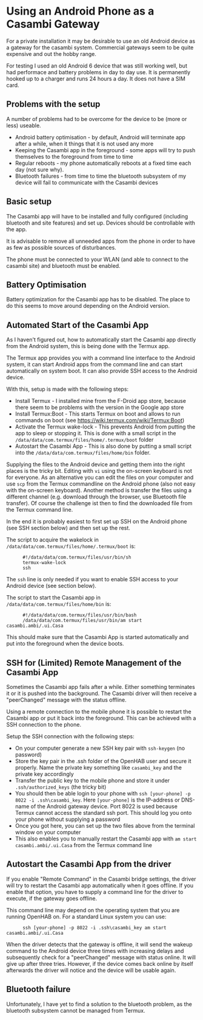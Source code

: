 # Using an Android Phone as a Casambi Gateway

For a private installation it may be desirable to use an old Android device as a gateway for the casambi system. Commercial gateways seem to be quite expensive and out the hobby range.

For testing I used an old Android 6 device that was still working well, but had performace and battery problems in day to day use. It is permanently hooked up to a charger and runs 24 hours a day. It does not have a SIM card. 

## Problems with the setup

A number of problems had to be overcome for the device to be (more or less) useable.

* Android battery optimisation - by default, Android will terminate app after a while, when it things that it is not used any more
* Keeping the Casambi app in the foreground - some apps will try to push themselves to the foreground from time to time
* Regular reboots - my phone automatically reboots at a fixed time each day (not sure why).
* Bluetooth failures - from time to time the bluetooth subsystem of my device will fail to communicate with the Casambi devices

## Basic setup

The Casambi app will have to be installed and fully configured (including bluetooth and site features) and set up. Devices should be controllable with the app. 

It is advisable to remove all unneeded apps from the phone in order to have as few as possible sources of disturbances. 

The phone must be connected to your WLAN (and able to connect to the casambi site) and bluetooth must be enabled.

## Battery Optimisation

Battery optimization for the Casambi app has to be disabled. The place to do this seems to move around depending on the Android version.

## Automated Start of the Casambi App

As I haven't figured out, how to automatically start the Casambi app directly from the Android system, this is being done with the Termux app. 

The Termux app provides you with a command line interface to the Android system, it can start Android apps from the command line and can start automatically on system boot.
It can also provide SSH access to the Android device.

With this, setup is made with the following steps:

* Install Termux - I installed mine from the F-Droid app store, because there seem to be problems with the version in the Google app store
* Install Termux:Boot - This starts Termux on boot and allows to run commands on boot (see https://wiki.termux.com/wiki/Termux:Boot)
* Activate the Termux wake-lock - This prevents Android from putting the app to sleep or stopping it. This is done with a small script in the `/data/data/com.termux/files/home/.termux/boot` folder
* Autostart the Casambi App - This is also done by putting a small script into the `/data/data/com.termux/files/home/bin` folder. 

Supplying the files to the Android device and getting them into the right places is the tricky bit. Editing with `vi` using the on-screen keyboard is not for everyone. As an alternative you can 
edit the files on your computer and use `scp` from the Termux commandline on the Android phone (also not easy with the on-screen keyboard). Another method is transfer the files using a different channel
(e.g. download through the browser, use Bluetooth file transfer). Of course the challenge ist then to find the downloaded file from the Termux command line. 

In the end it is probably easiest to first set up SSH on the Android phone (see SSH section below) and then set up the rest.

The script to acquire the wakelock in `/data/data/com.termux/files/home/.termux/boot` is:

```
      #!/data/data/com.termux/files/usr/bin/sh
      termux-wake-lock
      ssh
```

The `ssh` line is only needed if you want to enable SSH access to your Android device (see section below).

The script to start the Casambi app in `/data/data/com.termux/files/home/bin` is:

```
      #!/data/data/com.termux/files/usr/bin/bash
      /data/data/com.termux/files/usr/bin/am start casambi.ambi/.ui.Casa
```
This should make sure that the Casambi App is started automatically and put into the foreground when the device boots. 

## SSH for (Limited) Remote Management of the Casambi App

Sometimes the Casambi app fails after a while. Either something terminates it or it is pushed into the background. The Casambi driver will then receive a "peerChanged" message with the status offline.

Using a remote connection to the mobile phone it is possible to restart the Casambi app or put it back into the foreground. This can be achieved with a SSH connection to the phone.

Setup the SSH connection with the following steps:

* On your computer generate a new SSH key pair with `ssh-keygen` (no password)
* Store the key pair in the .ssh folder of the OpenHAB user and secure it properly. Name the private key something like `casambi_key` and the private key accordingly
* Transfer the public key to the mobile phone and store it under `.ssh/authorized_keys` (the tricky bit)
* You should then be able login to your phone with `ssh [your-phone] -p 8022 -i .ssh\casambi_key`.
Here `[your-phone]` is the IP-address or DNS-name of the Android gateway device. Port 8022 is used 
because Termux cannot access the standard ssh port. This should log you onto your phone without supplying a password
* Once you got here, you can set up the two files above from the terminal window on your computer
* This also enables you to manually restart the Casambi app with `am start casambi.ambi/.ui.Casa` from the Termux command line

## Autostart the Casambi App from the driver

If you enable "Remote Command" in the Casambi bridge settings, the driver will try to restart the Casambi app automatically when it goes offline.
If you enable that option, you have to supply a command line for the driver to execute, if the gateway goes offline.

This command line may depend on the operating system that you are running OpenHAB on. For a standard Linux system you can use: 

```
      ssh [your-phone] -p 8022 -i .ssh\casambi_key am start casambi.ambi/.ui.Casa
```

When the driver detects that the gateway is offline, it will send the wakeup command to the Android device three times with increasing delays and subsequently check for a "peerChanged" message 
with status online. It will give up after three tries. However, if the device comes back online by itself afterwards the driver will notice and the device will be usable again.

## Bluetooth failure

Unfortunately, I have yet to find a solution to the bluetooth problem, as the bluetooth subsystem cannot be managed from Termux.
